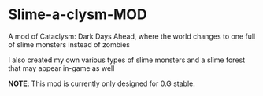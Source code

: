 # Slime-a-clysm-MOD

A mod of Cataclysm: Dark Days Ahead, where the world changes to one full of slime monsters instead of zombies

I also created my own various types of slime monsters and a slime forest that may appear in-game as well

**NOTE**: This mod is currently only designed for 0.G stable.
